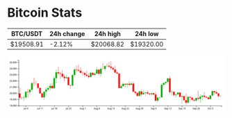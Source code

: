 # Bitcoin Stats

BTC/USDT|24h change|24h high|24h low|
|---|---|---|---|
|$19508.91|-2.12%|$20068.82|$19320.00|

<img src="./chart.svg">
